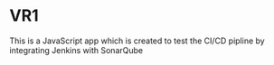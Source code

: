 # VR1
This is a JavaScript app which is created to test the CI/CD pipline by integrating Jenkins with SonarQube
